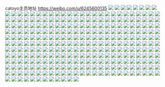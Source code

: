 catoyo主页地址 https://weibo.com/u/6245600135 
![](https://wx4.sinaimg.cn/mw2000/006OFTU3ly1h83kyh0rvhj31sc2ds4qr.jpg) 
![](https://wx4.sinaimg.cn/mw2000/006OFTU3ly1h83kyqusbij31o0280b2b.jpg) 
![](https://wx4.sinaimg.cn/mw2000/006OFTU3ly1h83kxuqukmj31sc2ds1kz.jpg) 
![](https://wx4.sinaimg.cn/mw2000/006OFTU3ly1h83kzcwofuj31o02804qr.jpg) 
![](https://wx4.sinaimg.cn/mw2000/006OFTU3ly1h83kzwomi1j31sc2ds4qr.jpg) 
![](https://wx4.sinaimg.cn/mw2000/006OFTU3ly1h83l0v6lfxj31o0280npe.jpg) 
![](https://wx4.sinaimg.cn/mw2000/006OFTU3ly1h83l1z02zxj31ke2377wi.jpg) 
![](https://wx4.sinaimg.cn/mw2000/006OFTU3ly1h83l2n6nnoj30tu11ygsh.jpg) 
![](https://wx4.sinaimg.cn/mw2000/006OFTU3ly1h83l2lrz67j31o0280e83.jpg) 
![](https://wx4.sinaimg.cn/mw2000/006OFTU3ly1h7vgoy1n2oj31kq22cx6p.jpg) 
![](https://wx4.sinaimg.cn/mw2000/006OFTU3ly1h7vgosyiapj325q2sknpe.jpg) 
![](https://wx4.sinaimg.cn/mw2000/006OFTU3ly1h7vgovh5mgj31kw23v1ky.jpg) 
![](https://wx4.sinaimg.cn/mw2000/006OFTU3ly1h7vgp2qf31j31o0280qv6.jpg) 
![](https://wx4.sinaimg.cn/mw2000/006OFTU3ly1h7vgopoahnj32c0340qva.jpg) 
![](https://wx4.sinaimg.cn/mw2000/006OFTU3ly1h7vgpeq4mjj31o0280qv6.jpg) 
![](https://wx4.sinaimg.cn/mw2000/006OFTU3ly1h7uh5hfmbpj316k1h67wh.jpg) 
![](https://wx4.sinaimg.cn/mw2000/006OFTU3ly1h7s8c4uuabj31x52mre82.jpg) 
![](https://wx4.sinaimg.cn/mw2000/006OFTU3ly1h7s8d0eb4lj32dc35skjm.jpg) 
![](https://wx4.sinaimg.cn/mw2000/006OFTU3ly1h7s8du5dwoj32dc35shdu.jpg) 
![](https://wx4.sinaimg.cn/mw2000/006OFTU3ly1h7oq2i8199j30u0140qai.jpg) 
![](https://wx4.sinaimg.cn/mw2000/006OFTU3ly1h7oq2lidhbj30tv0uu10a.jpg) 
![](https://wx4.sinaimg.cn/mw2000/006OFTU3ly1h7oq2h8syyj30u0140gt4.jpg) 
![](https://wx4.sinaimg.cn/mw2000/006OFTU3ly1h7012rrnpoj30zo1mkdzt.jpg) 
![](https://wx4.sinaimg.cn/mw2000/006OFTU3ly1h6t1xwhqkzj32c034010h.jpg) 
![](https://wx4.sinaimg.cn/mw2000/006OFTU3ly1h6t1xxbgyej31ib1uy7vs.jpg) 
![](https://wx4.sinaimg.cn/mw2000/006OFTU3ly1h6t1xsuyw3j31be182qnc.jpg) 
![](https://wx4.sinaimg.cn/mw2000/006OFTU3ly1h6t1y2z3ulj32c02c07qs.jpg) 
![](https://wx4.sinaimg.cn/mw2000/006OFTU3ly1h6t1y2ad4xj31gx1gx1kx.jpg) 
![](https://wx4.sinaimg.cn/mw2000/006OFTU3ly1h6t1y3j4m6j31hc0u07hw.jpg) 
![](https://wx4.sinaimg.cn/mw2000/006OFTU3ly1h6t1yelglgj33402c01kz.jpg) 
![](https://wx4.sinaimg.cn/mw2000/006OFTU3ly1h6t1y0qywfj329830bnpf.jpg) 
![](https://wx4.sinaimg.cn/mw2000/006OFTU3ly1h6t224gg7oj30zg1ba77g.jpg) 
![](https://wx4.sinaimg.cn/mw2000/006OFTU3ly1h5fggb35lvj30u0140gsp.jpg) 
![](https://wx4.sinaimg.cn/mw2000/006OFTU3ly1h5fggaqi9rj30u0140dnq.jpg) 
![](https://wx4.sinaimg.cn/mw2000/006OFTU3ly1h5fggafap1j30u014010d.jpg) 
![](https://wx4.sinaimg.cn/mw2000/006OFTU3ly1h5fggbctfnj30u01400yn.jpg) 
![](https://wx4.sinaimg.cn/mw2000/006OFTU3ly1h4y5fxzk8qj32c02c0u0x.jpg) 
![](https://wx4.sinaimg.cn/mw2000/006OFTU3ly1h4y5fwjr9mj32c037mx6s.jpg) 
![](https://wx4.sinaimg.cn/mw2000/006OFTU3ly1h4y5g09jqhj33402c01l0.jpg) 
![](https://wx4.sinaimg.cn/mw2000/006OFTU3ly1h4y5g5mx6oj32c0376u10.jpg) 
![](https://wx4.sinaimg.cn/mw2000/006OFTU3ly1h4y5hguje5j30nh0xlaf6.jpg) 
![](https://wx4.sinaimg.cn/mw2000/006OFTU3ly1h4y5g7wf6fj32c036yu10.jpg) 
![](https://wx4.sinaimg.cn/mw2000/006OFTU3ly1h4y5gbod81j32c0340e82.jpg) 
![](https://wx4.sinaimg.cn/mw2000/006OFTU3ly1h4y5ga1zwzj32c0366x6s.jpg) 
![](https://wx4.sinaimg.cn/mw2000/006OFTU3ly1h4y5inmqhnj30u00xn4j5.jpg) 
![](https://wx4.sinaimg.cn/mw2000/006OFTU3ly1h4if9mtoxxj30u0140dmv.jpg) 
![](https://wx4.sinaimg.cn/mw2000/006OFTU3ly1h4if915chqj30u0140jzo.jpg) 
![](https://wx4.sinaimg.cn/mw2000/006OFTU3ly1h4if94ljhwj30u0140n3q.jpg) 
![](https://wx4.sinaimg.cn/mw2000/006OFTU3ly1h4if91xmwzj30u0140gys.jpg) 
![](https://wx4.sinaimg.cn/mw2000/006OFTU3ly1h4if92ejvaj30u0140wru.jpg) 
![](https://wx4.sinaimg.cn/mw2000/006OFTU3ly1h4if939bt9j30u0140nai.jpg) 
![](https://wx4.sinaimg.cn/mw2000/006OFTU3ly1h4if948ihej30u01400zj.jpg) 
![](https://wx4.sinaimg.cn/mw2000/006OFTU3ly1h4if90lx8ej30u0140gsh.jpg) 
![](https://wx4.sinaimg.cn/mw2000/006OFTU3ly1h4if93wcmej30u0140dmv.jpg) 
![](https://wx4.sinaimg.cn/mw2000/006OFTU3ly1h4ac6byl19j30u0140wn1.jpg) 
![](https://wx4.sinaimg.cn/mw2000/006OFTU3ly1h4ac6bdlg7j30u0140dpo.jpg) 
![](https://wx4.sinaimg.cn/mw2000/006OFTU3ly1h4ac6cbbagj30u0140gti.jpg) 
![](https://wx4.sinaimg.cn/mw2000/006OFTU3ly1h4ac6cn49tj30u0140air.jpg) 
![](https://wx4.sinaimg.cn/mw2000/006OFTU3ly1h4ac6d20ugj30u0140k0x.jpg) 
![](https://wx4.sinaimg.cn/mw2000/006OFTU3ly1h4ac6dlswaj30u0140jzy.jpg) 
![](https://wx4.sinaimg.cn/mw2000/006OFTU3ly1h3v2avusq9j30u01400y4.jpg) 
![](https://wx4.sinaimg.cn/mw2000/006OFTU3ly1h3v2avfw72j30u0140ag9.jpg) 
![](https://wx4.sinaimg.cn/mw2000/006OFTU3ly1h3v2aupq3tj30u0140agg.jpg) 
![](https://wx4.sinaimg.cn/mw2000/006OFTU3ly1h3v2axa55jj30u0140afv.jpg) 
![](https://wx4.sinaimg.cn/mw2000/006OFTU3ly1h3v2awbm0qj30u0140n3z.jpg) 
![](https://wx4.sinaimg.cn/mw2000/006OFTU3ly1h3v2aufi6tj30u0140445.jpg) 
![](https://wx4.sinaimg.cn/mw2000/006OFTU3ly1h3v2av5cbtj30u0140gsl.jpg) 
![](https://wx4.sinaimg.cn/mw2000/006OFTU3ly1h3v2awx3zqj30u01407bk.jpg) 
![](https://wx4.sinaimg.cn/mw2000/006OFTU3ly1h3v2awm8m2j30u0140q9i.jpg) 
![](https://wx4.sinaimg.cn/mw2000/006OFTU3ly1h3u55yr7huj30u01407cp.jpg) 
![](https://wx4.sinaimg.cn/mw2000/006OFTU3ly1h3u55z2jxzj30u0140thr.jpg) 
![](https://wx4.sinaimg.cn/mw2000/006OFTU3ly1h3u55zcsh3j31400u0n4m.jpg) 
![](https://wx4.sinaimg.cn/mw2000/006OFTU3ly1h3u55zvjnbj30u0140agq.jpg) 
![](https://wx4.sinaimg.cn/mw2000/006OFTU3ly1h3u5609d1rj30u0140ah7.jpg) 
![](https://wx4.sinaimg.cn/mw2000/006OFTU3ly1h3u560ii1wj30u0140wko.jpg) 
![](https://wx4.sinaimg.cn/mw2000/006OFTU3ly1h3reqbhsgtj30u0140jxw.jpg) 
![](https://wx4.sinaimg.cn/mw2000/006OFTU3ly1h3reqb4f97j30u01400z4.jpg) 
![](https://wx4.sinaimg.cn/mw2000/006OFTU3ly1h3reqbr8ypj30u01400za.jpg) 
![](https://wx4.sinaimg.cn/mw2000/006OFTU3ly1h3reqc1hmhj30u0140n3h.jpg) 
![](https://wx4.sinaimg.cn/mw2000/006OFTU3ly1h3mvlbdc83j30u0140grs.jpg) 
![](https://wx4.sinaimg.cn/mw2000/006OFTU3ly1h3mvlbucb9j30u014045s.jpg) 
![](https://wx4.sinaimg.cn/mw2000/006OFTU3ly1h3mvlc7dztj30u014044w.jpg) 
![](https://wx4.sinaimg.cn/mw2000/006OFTU3ly1h3ktrrzvsgj31o029je81.jpg) 
![](https://wx4.sinaimg.cn/mw2000/006OFTU3ly1h3ktrte1bcj31o02804qp.jpg) 
![](https://wx4.sinaimg.cn/mw2000/006OFTU3ly1h3ktrveo60j31o029je81.jpg) 
![](https://wx4.sinaimg.cn/mw2000/006OFTU3ly1h3ktrwo1u2j31o029f7wh.jpg) 
![](https://wx4.sinaimg.cn/mw2000/006OFTU3ly1h3ktrxlfzjj31o02801kx.jpg) 
![](https://wx4.sinaimg.cn/mw2000/006OFTU3ly1h3kttbeo2wj31j321hh5r.jpg) 
![](https://wx4.sinaimg.cn/mw2000/006OFTU3ly1h3gqhfdq5qj30u0140n20.jpg) 
![](https://wx4.sinaimg.cn/mw2000/006OFTU3ly1h3gqi54kzrj30u0149n2z.jpg) 
![](https://wx4.sinaimg.cn/mw2000/006OFTU3ly1h3gqi5dth6j30u0140wko.jpg) 
![](https://wx4.sinaimg.cn/mw2000/006OFTU3ly1h3gqi5r8d4j30u0140443.jpg) 
![](https://wx4.sinaimg.cn/mw2000/006OFTU3ly1h37iv8r2qpj30u014045y.jpg) 
![](https://wx4.sinaimg.cn/mw2000/006OFTU3ly1h37iv94qntj30u0140gst.jpg) 
![](https://wx4.sinaimg.cn/mw2000/006OFTU3ly1h37iv8dd45j30u0140dmk.jpg) 
![](https://wx4.sinaimg.cn/mw2000/006OFTU3ly1h35absymi3j30u0140q99.jpg) 
![](https://wx4.sinaimg.cn/mw2000/006OFTU3ly1h2b4aazu0gj30u015t7dw.jpg) 
![](https://wx4.sinaimg.cn/mw2000/006OFTU3ly1h2b4aanaskj30u0140tgi.jpg) 
![](https://wx4.sinaimg.cn/mw2000/006OFTU3ly1h2b4abbfwbj30u014rqcg.jpg) 
![](https://wx4.sinaimg.cn/mw2000/006OFTU3ly1h2b4abnycwj30u014012o.jpg) 
![](https://wx4.sinaimg.cn/mw2000/006OFTU3ly1h2b4acx68uj30u00u0q7o.jpg) 
![](https://wx4.sinaimg.cn/mw2000/006OFTU3ly1h2b4aclu16j30u0140wlw.jpg) 
![](https://wx4.sinaimg.cn/mw2000/006OFTU3ly1h2b4acbc8tj30u013baj7.jpg) 
![](https://wx4.sinaimg.cn/mw2000/006OFTU3ly1h2b4abxvtzj30u01407cn.jpg) 
![](https://wx4.sinaimg.cn/mw2000/006OFTU3ly1h2b4aa3yhxj30u012bthr.jpg) 
![](https://wx4.sinaimg.cn/mw2000/006OFTU3ly1gzg4syy60ej30u00zpq9d.jpg) 
![](https://wx4.sinaimg.cn/mw2000/006OFTU3ly1gzg4uz5wrvj30u0140tfo.jpg) 
![](https://wx4.sinaimg.cn/mw2000/006OFTU3ly1gzg4tm9xm7j30u012igsr.jpg) 
![](https://wx4.sinaimg.cn/mw2000/006OFTU3ly1gzg4szwifzj30u00u0q8i.jpg) 
![](https://wx4.sinaimg.cn/mw2000/006OFTU3ly1gzg4szalxej30u0140dly.jpg) 
![](https://wx4.sinaimg.cn/mw2000/006OFTU3ly1gzg4tn8decj30u00u00z6.jpg) 
![](https://wx4.sinaimg.cn/mw2000/006OFTU3ly1gzdguhg86uj30u00u076b.jpg) 
![](https://wx4.sinaimg.cn/mw2000/006OFTU3ly1gzdguhssnuj30u00u03zp.jpg) 
![](https://wx4.sinaimg.cn/mw2000/006OFTU3ly1gzdguh1clgj30u00u076h.jpg) 
![](https://wx4.sinaimg.cn/mw2000/006OFTU3ly1gzdgui75c5j30u00u0mzo.jpg) 
![](https://wx4.sinaimg.cn/mw2000/006OFTU3ly1gx7z1rvw04j30u01407b9.jpg) 
![](https://wx4.sinaimg.cn/mw2000/006OFTU3ly1gx7z1s8lx3j30u014045s.jpg) 
![](https://wx4.sinaimg.cn/mw2000/006OFTU3ly1gxb88zyvfkj31o0297e81.jpg) 
![](https://wx4.sinaimg.cn/mw2000/006OFTU3ly1gx3dj9aqyvj31o0280kjl.jpg) 
![](https://wx4.sinaimg.cn/mw2000/006OFTU3ly1gvipfv54fyj60u012xk2502.jpg) 
![](https://wx4.sinaimg.cn/mw2000/006OFTU3ly1gvipfx23mxj60u0140n4002.jpg) 
![](https://wx4.sinaimg.cn/mw2000/006OFTU3ly1gvipfu708pj60u0140k4402.jpg) 
![](https://wx4.sinaimg.cn/mw2000/006OFTU3ly1gue671314jj62c02c04qq02.jpg) 
![](https://wx4.sinaimg.cn/mw2000/006OFTU3ly1gue6699tp7j62c02c01ky02.jpg) 
![](https://wx4.sinaimg.cn/mw2000/006OFTU3ly1gtxw02p4yfj61i0200qv502.jpg) 
![](https://wx4.sinaimg.cn/mw2000/006OFTU3ly1gtxvzw5h5lj61ad18vno202.jpg) 
![](https://wx4.sinaimg.cn/mw2000/006OFTU3ly1gtxw0592ijj61jk223u0x02.jpg) 
![](https://wx4.sinaimg.cn/mw2000/006OFTU3ly1gtxw077o6hj61nv27tb0l02.jpg) 
![](https://wx4.sinaimg.cn/mw2000/006OFTU3ly1gtxw0hx25qj61sg1sc1ky02.jpg) 
![](https://wx4.sinaimg.cn/mw2000/006OFTU3ly1gtxw08gbm6j61k122p1kx02.jpg) 
![](https://wx4.sinaimg.cn/mw2000/006OFTU3ly1gtaywsjagvj31o0280qv5.jpg) 
![](https://wx4.sinaimg.cn/mw2000/006OFTU3ly1gsfp9phrb9j31o0280kjm.jpg) 
![](https://wx4.sinaimg.cn/mw2000/006OFTU3ly1gsfp9rhinsj31o02807wi.jpg) 
![](https://wx4.sinaimg.cn/mw2000/006OFTU3ly1gsfp9u0u3zj31o0280hdu.jpg) 
![](https://wx4.sinaimg.cn/mw2000/006OFTU3ly1gsfp9x89w7j31o0280e82.jpg) 
![](https://wx4.sinaimg.cn/mw2000/006OFTU3ly1gs992jnuprj31o02801ky.jpg) 
![](https://wx4.sinaimg.cn/mw2000/006OFTU3ly1grrbiljeorj31o01o0qv5.jpg) 
![](https://wx4.sinaimg.cn/mw2000/006OFTU3ly1gr8yfizf8cj31o0280e81.jpg) 
![](https://wx4.sinaimg.cn/mw2000/006OFTU3ly1gr8yfko869j31o0280kg8.jpg) 
![](https://wx4.sinaimg.cn/mw2000/006OFTU3ly1gr8yfjze0yj61o0280e8102.jpg) 
![](https://wx4.sinaimg.cn/mw2000/006OFTU3ly1gr8yfnf5txj31o0280e81.jpg) 
![](https://wx4.sinaimg.cn/mw2000/006OFTU3ly1gr8ygfv8hbj31o0280awb.jpg) 
![](https://wx4.sinaimg.cn/mw2000/006OFTU3ly1gr8yfl6ts3j30vc0vb0xv.jpg) 
![](https://wx4.sinaimg.cn/mw2000/006OFTU3ly1gr3o78om8ej61o02801kx02.jpg) 
![](https://wx4.sinaimg.cn/mw2000/006OFTU3ly1gr3o7b67ilj31o0280b29.jpg) 
![](https://wx4.sinaimg.cn/mw2000/006OFTU3ly1gr3o7dd4ouj31o02804qp.jpg) 
![](https://wx4.sinaimg.cn/mw2000/006OFTU3ly1gr3o7fk9gbj31o02801kx.jpg) 
![](https://wx4.sinaimg.cn/mw2000/006OFTU3ly1gr3o772azoj315u15th4l.jpg) 
![](https://wx4.sinaimg.cn/mw2000/006OFTU3ly1gr3o7gfjlfj31o02801kx.jpg) 
![](https://wx4.sinaimg.cn/mw2000/006OFTU3ly1gr1doi5z3cj31aj1i7tkn.jpg) 
![](https://wx4.sinaimg.cn/mw2000/006OFTU3ly1gq9tbr0k2wj31o0280npd.jpg) 
![](https://wx4.sinaimg.cn/mw2000/006OFTU3ly1gq9tdy2hz4j32c02c0e82.jpg) 
![](https://wx4.sinaimg.cn/mw2000/006OFTU3ly1gq9tbxx1wej31o0280x6p.jpg) 
![](https://wx4.sinaimg.cn/mw2000/006OFTU3ly1gq9tj4pm5tj31o02804qq.jpg) 
![](https://wx4.sinaimg.cn/mw2000/006OFTU3ly1gq9tdtf7klj32c02c0u0x.jpg) 
![](https://wx4.sinaimg.cn/mw2000/006OFTU3ly1gq9ty2dj56j31er1voe2y.jpg) 
![](https://wx4.sinaimg.cn/mw2000/006OFTU3ly1gotxyszdhwj30u00u0q4y.jpg) 
![](https://wx4.sinaimg.cn/mw2000/006OFTU3ly1gokf91vm7jj33402c0x6p.jpg) 
![](https://wx4.sinaimg.cn/mw2000/006OFTU3ly1gokf94ku58j32c023yu0x.jpg) 
![](https://wx4.sinaimg.cn/mw2000/006OFTU3ly1gokf9ad52uj31o0280kjl.jpg) 
![](https://wx4.sinaimg.cn/mw2000/006OFTU3ly1gokf9cl1fpj313b13bawd.jpg) 
![](https://wx4.sinaimg.cn/mw2000/006OFTU3ly1gokf9k6nz7j31o0280u0y.jpg) 
![](https://wx4.sinaimg.cn/mw2000/006OFTU3ly1gokf97ikyyj31o02807wi.jpg) 
![](https://wx4.sinaimg.cn/mw2000/006OFTU3ly1gokf9e3mqmj33402c0e82.jpg) 
![](https://wx4.sinaimg.cn/mw2000/006OFTU3ly1gokf9ie2g7j31o02804qr.jpg) 
![](https://wx4.sinaimg.cn/mw2000/006OFTU3ly1gokfb3a74kj31o02804qq.jpg) 
![](https://wx4.sinaimg.cn/mw2000/006OFTU3ly1gojpo0f8wtj31sg2dskjl.jpg) 
![](https://wx4.sinaimg.cn/mw2000/006OFTU3ly1gojpnyke40j31sg2dskjl.jpg) 
![](https://wx4.sinaimg.cn/mw2000/006OFTU3ly1gojpo1q6ovj31sg2dsnpd.jpg) 
![](https://wx4.sinaimg.cn/mw2000/006OFTU3ly1gojpo3h4jnj31sg2dsnpd.jpg) 
![](https://wx4.sinaimg.cn/mw2000/006OFTU3ly1gobof23cxmj31bv1bu4qp.jpg) 
![](https://wx4.sinaimg.cn/mw2000/006OFTU3ly1gobof88jkij31o0280b29.jpg) 
![](https://wx4.sinaimg.cn/mw2000/006OFTU3ly1goboz8sv89j31o0280qv5.jpg) 
![](https://wx4.sinaimg.cn/mw2000/006OFTU3ly1gohz9ns1mfj3118117ttd.jpg) 
![](https://wx4.sinaimg.cn/mw2000/006OFTU3ly1go45traz3wj31400u0wfz.jpg) 
![](https://wx4.sinaimg.cn/mw2000/006OFTU3ly1go45ttptm3j32c02c04qp.jpg) 
![](https://wx4.sinaimg.cn/mw2000/006OFTU3ly1go45u1fqzgj32c02c0e81.jpg) 
![](https://wx4.sinaimg.cn/mw2000/006OFTU3ly1go45v1s5hmj32c02c0np5.jpg) 
![](https://wx4.sinaimg.cn/mw2000/006OFTU3ly1go45v3sfckj32c02c0dma.jpg) 
![](https://wx4.sinaimg.cn/mw2000/006OFTU3ly1go45txl6g3j32c02c0npd.jpg) 
![](https://wx4.sinaimg.cn/mw2000/006OFTU3ly1go45v4ylh9j30u00u0gmk.jpg) 
![](https://wx4.sinaimg.cn/mw2000/006OFTU3ly1go45v5twq7j30v91vohdt.jpg) 
![](https://wx4.sinaimg.cn/mw2000/006OFTU3ly1go45w1pr6fj30u00u0gne.jpg) 
![](https://wx4.sinaimg.cn/mw2000/006OFTU3ly1gnrkmwaivvj30u00u0whv.jpg) 
![](https://wx4.sinaimg.cn/mw2000/006OFTU3ly1gnrkmxj4xoj30u00u00w9.jpg) 
![](https://wx4.sinaimg.cn/mw2000/006OFTU3ly1gnrkmxvubnj30u014075g.jpg) 
![](https://wx4.sinaimg.cn/mw2000/006OFTU3ly1gnrkmzvhgkj30u00u0jum.jpg) 
![](https://wx4.sinaimg.cn/mw2000/006OFTU3ly1gn71tywho7j30u0140wq2.jpg) 
![](https://wx4.sinaimg.cn/mw2000/006OFTU3ly1gn71u1td6pj30u00u0wjc.jpg) 
![](https://wx4.sinaimg.cn/mw2000/006OFTU3ly1gn71tzt43xj30u0140tkp.jpg) 
![](https://wx4.sinaimg.cn/mw2000/006OFTU3ly1gn71u2a6oaj30u00u0whl.jpg) 
![](https://wx4.sinaimg.cn/mw2000/006OFTU3ly1gn7bra0kaej30u0140alq.jpg) 
![](https://wx4.sinaimg.cn/mw2000/006OFTU3ly1gn71y2gfuij30u00u0dmd.jpg) 
![](https://wx4.sinaimg.cn/mw2000/006OFTU3ly1gn720t7rjfj30u00xnwme.jpg) 
![](https://wx4.sinaimg.cn/mw2000/006OFTU3ly1gn71y2wvjkj30u00u0jud.jpg) 
![](https://wx4.sinaimg.cn/mw2000/006OFTU3ly1gn7bskz99rj30u00yb45p.jpg) 
![](https://wx4.sinaimg.cn/mw2000/006OFTU3ly1gn3vrevxlrj31sg2dsx6p.jpg) 
![](https://wx4.sinaimg.cn/mw2000/006OFTU3ly1gn3vrg5eixj31sg2dsu0x.jpg) 
![](https://wx4.sinaimg.cn/mw2000/006OFTU3ly1gn3vri3mq6j31sg2dsx6p.jpg) 
![](https://wx4.sinaimg.cn/mw2000/006OFTU3ly1gn3vrdtedbj31sg2dsx6p.jpg) 
![](https://wx4.sinaimg.cn/mw2000/006OFTU3ly1gmy15s3qryj31sg2ds7wi.jpg) 
![](https://wx4.sinaimg.cn/mw2000/006OFTU3ly1gmy15supukj31sg2bk4qq.jpg) 
![](https://wx4.sinaimg.cn/mw2000/006OFTU3ly1gm9ejypulqj30u20u0jz5.jpg) 
![](https://wx4.sinaimg.cn/mw2000/006OFTU3ly1gm9ejzp6t7j30u00u0dpg.jpg) 
![](https://wx4.sinaimg.cn/mw2000/006OFTU3ly1gm9ek03xjdj30u20u0n5x.jpg) 
![](https://wx4.sinaimg.cn/mw2000/006OFTU3ly1gm9ek0i0e2j30u20u047b.jpg) 
![](https://wx4.sinaimg.cn/mw2000/006OFTU3ly1gm9ejy9ia8j30u20u0wmd.jpg) 
![](https://wx4.sinaimg.cn/mw2000/006OFTU3ly1gm9ek0z7qwj30u20u0qbx.jpg) 
![](https://wx4.sinaimg.cn/mw2000/006OFTU3ly1gm2n074289j30u20u013r.jpg) 
![](https://wx4.sinaimg.cn/mw2000/006OFTU3ly1gm2n01c5wjj30u0140ajk.jpg) 
![](https://wx4.sinaimg.cn/mw2000/006OFTU3ly1gm2n05nr8lj30u00u0aem.jpg) 
![](https://wx4.sinaimg.cn/mw2000/006OFTU3ly1gm2n08lpeaj30u00u078x.jpg) 
![](https://wx4.sinaimg.cn/mw2000/006OFTU3ly1gm2n0490mbj30u0140gug.jpg) 
![](https://wx4.sinaimg.cn/mw2000/006OFTU3ly1gm2n0bahffj30u00u045a.jpg) 
![](https://wx4.sinaimg.cn/mw2000/006OFTU3ly1gm2n0by3kgj30u00u0wks.jpg) 
![](https://wx4.sinaimg.cn/mw2000/006OFTU3ly1gm2mzyrfzpj30u0140dpf.jpg) 
![](https://wx4.sinaimg.cn/mw2000/006OFTU3ly1gm2mzzmn9qj30u00u0drj.jpg) 
![](https://wx4.sinaimg.cn/mw2000/006OFTU3ly1glt56t3c9oj30u013y7ev.jpg) 
![](https://wx4.sinaimg.cn/mw2000/006OFTU3ly1gjp5ocd5auj30u0140qcc.jpg) 
![](https://wx4.sinaimg.cn/mw2000/006OFTU3ly1gjp5pwtksrj30u00u0tes.jpg) 
![](https://wx4.sinaimg.cn/mw2000/006OFTU3ly1gjp5ocmhn8j30u014012h.jpg) 
![](https://wx4.sinaimg.cn/mw2000/006OFTU3ly1gjp5odqamqj30u0140k01.jpg) 
![](https://wx4.sinaimg.cn/mw2000/006OFTU3ly1gjp5posqncj30u00u0q89.jpg) 
![](https://wx4.sinaimg.cn/mw2000/006OFTU3ly1gjp5od27k0j30u0140ai6.jpg) 
![](https://wx4.sinaimg.cn/mw2000/006OFTU3ly1gih5oyhxc7j30tu0tu7os.jpg) 
![](https://wx4.sinaimg.cn/mw2000/006OFTU3ly1gii4n7186mj30vc15s4fo.jpg) 
![](https://wx4.sinaimg.cn/mw2000/006OFTU3ly1gih5pik2y1j32c02c0b29.jpg) 
![](https://wx4.sinaimg.cn/mw2000/006OFTU3ly1gii4naxcluj32c02c04i8.jpg) 
![](https://wx4.sinaimg.cn/mw2000/006OFTU3ly1gii4nz2gz5j32c02c0kjm.jpg) 
![](https://wx4.sinaimg.cn/mw2000/006OFTU3ly1gii4nes16hj32c02c07q3.jpg) 
![](https://wx4.sinaimg.cn/mw2000/006OFTU3ly1gii4niccjcj32c02c0qda.jpg) 
![](https://wx4.sinaimg.cn/mw2000/006OFTU3ly1gii4n6k7nkj315s0vcx0f.jpg) 
![](https://wx4.sinaimg.cn/mw2000/006OFTU3ly1gii4n8p3jzj32c0340k55.jpg) 
![](https://wx4.sinaimg.cn/mw2000/006OFTU3ly1gifxhm35uxj31pn1yt1kx.jpg) 
![](https://wx4.sinaimg.cn/mw2000/006OFTU3ly1gifxhmqy2kj30vc15s11a.jpg) 
![](https://wx4.sinaimg.cn/mw2000/006OFTU3ly1gifxkdohw5j31sc1wsb29.jpg) 
![](https://wx4.sinaimg.cn/mw2000/006OFTU3ly1gifxhnyd8bj30vc0vcwoe.jpg) 
![](https://wx4.sinaimg.cn/mw2000/006OFTU3ly1gifxte7752j32c02c04qq.jpg) 
![](https://wx4.sinaimg.cn/mw2000/006OFTU3ly1gifxhngzjoj30vc0vcqeg.jpg) 
![](https://wx4.sinaimg.cn/mw2000/006OFTU3ly1gho45u64qtj30vc15sh1q.jpg) 
![](https://wx4.sinaimg.cn/mw2000/006OFTU3ly1gho45rp2quj31400u0n5i.jpg) 
![](https://wx4.sinaimg.cn/mw2000/006OFTU3ly1gho45t1y34j30u00u079o.jpg) 
![](https://wx4.sinaimg.cn/mw2000/006OFTU3ly1gho45qsdg2j30vc15sqiq.jpg) 
![](https://wx4.sinaimg.cn/mw2000/006OFTU3ly1ghigu2a8zmj30vc15sndn.jpg) 
![](https://wx4.sinaimg.cn/mw2000/006OFTU3ly1ghigu7842sj30vc0vcgvc.jpg) 
![](https://wx4.sinaimg.cn/mw2000/006OFTU3ly1ghigu3rzgoj30vc15sk78.jpg) 
![](https://wx4.sinaimg.cn/mw2000/006OFTU3ly1ghigu5luc0j30vc15sneq.jpg) 
![](https://wx4.sinaimg.cn/mw2000/006OFTU3ly1ghiguh0yn5j31sc1scx6s.jpg) 
![](https://wx4.sinaimg.cn/mw2000/006OFTU3ly1ghigwvnwlhj30vc15s4gh.jpg) 
![](https://wx4.sinaimg.cn/mw2000/006OFTU3ly1ggs1zv9oifj30n20n2dm8.jpg) 
![](https://wx4.sinaimg.cn/mw2000/006OFTU3ly1ggs1zut9ilj30vc0vck59.jpg) 
![](https://wx4.sinaimg.cn/mw2000/006OFTU3ly1gh5v3kq9w2j30vc0vc179.jpg) 
![](https://wx4.sinaimg.cn/mw2000/006OFTU3ly1ggs1zvnebxj30nx0nxn3u.jpg) 
![](https://wx4.sinaimg.cn/mw2000/006OFTU3ly1ggkt8femy3j31sg2lwhdt.jpg) 
![](https://wx4.sinaimg.cn/mw2000/006OFTU3ly1gf7ukn48bgj30u01rcqbe.jpg) 
![](https://wx4.sinaimg.cn/mw2000/006OFTU3ly1gf5n86tusuj30u00u0n0z.jpg) 
![](https://wx4.sinaimg.cn/mw2000/006OFTU3ly1gf5n896h5vj30u00u0gs5.jpg) 
![](https://wx4.sinaimg.cn/mw2000/006OFTU3ly1gf5n8716idj30u00u0tbu.jpg) 
![](https://wx4.sinaimg.cn/mw2000/006OFTU3ly1gf5n88yqnwj30u00u0tbz.jpg) 
![](https://wx4.sinaimg.cn/mw2000/006OFTU3ly1gexv84duf5j30u00u0nai.jpg) 
![](https://wx4.sinaimg.cn/mw2000/006OFTU3ly1gexv844g0rj30u10u07he.jpg) 
![](https://wx4.sinaimg.cn/mw2000/006OFTU3ly1gertwvlm8oj32c02c0e81.jpg) 
![](https://wx4.sinaimg.cn/mw2000/006OFTU3ly1gertwx6q46j32c02c0b29.jpg) 
![](https://wx4.sinaimg.cn/mw2000/006OFTU3ly1gertwt7orbj33gg3gg1l3.jpg) 
![](https://wx4.sinaimg.cn/mw2000/006OFTU3ly1gertwlvuguj32c02c0e81.jpg) 
![](https://wx4.sinaimg.cn/mw2000/006OFTU3ly1gevsowte7uj31w02inu0x.jpg) 
![](https://wx4.sinaimg.cn/mw2000/006OFTU3ly1gdis0v8h8cj30vc0vc4qp.jpg) 
![](https://wx4.sinaimg.cn/mw2000/006OFTU3ly1gccj526iy6j30zk0zkdw2.jpg) 
![](https://wx4.sinaimg.cn/mw2000/006OFTU3ly1gccj5cfsv3j30y90y94qp.jpg) 
![](https://wx4.sinaimg.cn/mw2000/006OFTU3ly1gccj7uo5ggj3190190b29.jpg) 
![](https://wx4.sinaimg.cn/mw2000/006OFTU3ly1gah8h43jr8j3134158kjl.jpg) 
![](https://wx4.sinaimg.cn/mw2000/006OFTU3ly1gah8gr2mwkj3190190x6p.jpg) 
![](https://wx4.sinaimg.cn/mw2000/006OFTU3gy1ga969y0bp4j31d21d2kjm.jpg) 
![](https://wx4.sinaimg.cn/mw2000/006OFTU3gy1ga969ulaipj32c02c0e83.jpg) 
![](https://wx4.sinaimg.cn/mw2000/006OFTU3gy1ga96a362gxj32c0340qv7.jpg) 
![](https://wx4.sinaimg.cn/mw2000/006OFTU3gy1ga96a5937gj31o01o0e82.jpg) 
![](https://wx4.sinaimg.cn/mw2000/006OFTU3ly1g973i62r0ij32c02c0b2b.jpg) 
![](https://wx4.sinaimg.cn/mw2000/006OFTU3ly1g973ibldygj31mc1o0npe.jpg) 
![](https://wx4.sinaimg.cn/mw2000/006OFTU3ly1g973ie948uj31n61o0npe.jpg) 
![](https://wx4.sinaimg.cn/mw2000/006OFTU3ly1g973i8hmofj32642641ky.jpg) 
![](https://wx4.sinaimg.cn/mw2000/006OFTU3ly1g8qmxltmjyj31o01o07wi.jpg) 
![](https://wx4.sinaimg.cn/mw2000/006OFTU3ly1g8qmxbrnrdj31o01o04qq.jpg) 
![](https://wx4.sinaimg.cn/mw2000/006OFTU3ly1g8qmxgxselj31o01o04qq.jpg) 
![](https://wx4.sinaimg.cn/mw2000/006OFTU3ly1g8qmxpvs2vj31o01o0u0x.jpg) 
![](https://wx4.sinaimg.cn/mw2000/006OFTU3ly1g8qmxx0laij31o01o0b2a.jpg) 
![](https://wx4.sinaimg.cn/mw2000/006OFTU3ly1g8qmy0pjdhj31o01o0u0x.jpg) 
![](https://wx4.sinaimg.cn/mw2000/006OFTU3ly1g7zrhgakg3j30u00u045s.jpg) 
![](https://wx4.sinaimg.cn/mw2000/006OFTU3ly1g7tdr3xciaj31o01o07wi.jpg) 
![](https://wx4.sinaimg.cn/mw2000/006OFTU3ly1g7tdr6dl9rj31o01o07wi.jpg) 
![](https://wx4.sinaimg.cn/mw2000/006OFTU3ly1g7tdr8td58j31o01o0b2a.jpg) 
![](https://wx4.sinaimg.cn/mw2000/006OFTU3ly1g7tdrcj33hj32ds1sghdv.jpg) 
![](https://wx4.sinaimg.cn/mw2000/006OFTU3ly1g7tduclth9j30vc0kwdzl.jpg) 
![](https://wx4.sinaimg.cn/mw2000/006OFTU3ly1g7tdreql0rj31sg1sgu0x.jpg) 
![](https://wx4.sinaimg.cn/mw2000/006OFTU3ly1g4y7e3x8hkj31o01o0kjl.jpg) 
![](https://wx4.sinaimg.cn/mw2000/006OFTU3ly1g4y7e90xzkj31o01o0u0x.jpg) 
